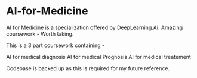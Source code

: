 # AI-for-Medicine

AI for Medicine is a specialization offered by DeepLearning.Ai. Amazing coursework - Worth taking. 

This is a 3 part coursework containing - 

AI for medical diagnosis
AI for medical Prognosis
AI for medical treatement

Codebase is backed up as this is required for my future reference. 
